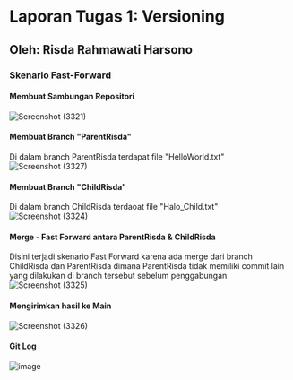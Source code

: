 # Laporan Tugas 1: Versioning

## Oleh: Risda Rahmawati Harsono

### Skenario Fast-Forward

#### Membuat Sambungan Repositori
![Screenshot (3321)](https://github.com/user-attachments/assets/24eef52e-89f2-4703-b4a2-2a0b5bde897d)

#### Membuat Branch "ParentRisda" 
Di dalam branch ParentRisda terdapat file "HelloWorld.txt"
![Screenshot (3327)](https://github.com/user-attachments/assets/aacc0308-6240-4f13-9821-fec2e3872fcd)

#### Membuat Branch "ChildRisda"
Di dalam branch ChildRisda terdaoat file "Halo_Child.txt"
![Screenshot (3324)](https://github.com/user-attachments/assets/6dddcd63-91a6-403f-9aed-9ce10ebe72da)

#### Merge - Fast Forward antara ParentRisda & ChildRisda
Disini terjadi skenario Fast Forward karena ada merge dari branch ChildRisda dan ParentRisda dimana ParentRisda tidak memiliki commit lain yang dilakukan di branch tersebut sebelum penggabungan.
![Screenshot (3325)](https://github.com/user-attachments/assets/f599cf63-3ae8-436c-a248-6e34123d86e1)

#### Mengirimkan hasil ke Main
![Screenshot (3326)](https://github.com/user-attachments/assets/405eaa48-ac61-43f6-9c88-c5d34bfeabb2)

#### Git Log
![image](https://github.com/user-attachments/assets/ed1fb832-b136-4cce-893d-adad61905b86)


